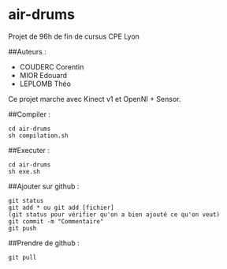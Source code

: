 # air-drums
Projet de 96h de fin de cursus CPE Lyon

##Auteurs :
- COUDERC Corentin
- MIOR Edouard
- LEPLOMB Théo

Ce projet marche avec Kinect v1 et OpenNI + Sensor.

##Compiler : 
```
cd air-drums
sh compilation.sh
```
##Executer :
```
cd air-drums
sh exe.sh
```
##Ajouter sur github :
```
git status
git add * ou git add [fichier]
(git status pour vérifier qu'on a bien ajouté ce qu'on veut)
git commit -m "Commentaire"
git push
```
##Prendre de github :
```
git pull
```
